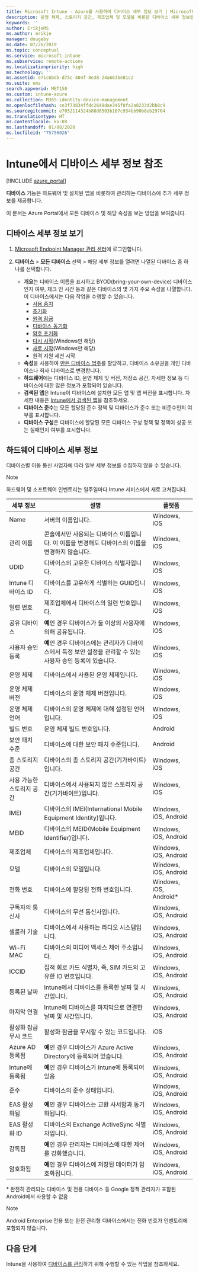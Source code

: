```yaml
---
title: Microsoft Intune - Azure를 사용하여 디바이스 세부 정보 보기 | Microsoft Docs
description: 운영 체제, 스토리지 공간, 제조업체 및 모델을 비롯한 디바이스 세부 정보를 봅니다. Azure에서 Microsoft Intune을 사용하여 설치된 앱의 목록을 가져오고, 준수 정책을 확인하고, TeamViewer를 설정합니다. 관리하는 디바이스의 인벤토리 보기와 유사합니다.
keywords: ''
author: ErikjeMS
ms.author: erikje
manager: dougeby
ms.date: 07/26/2019
ms.topic: conceptual
ms.service: microsoft-intune
ms.subservice: remote-actions
ms.localizationpriority: high
ms.technology: ''
ms.assetid: e71c6bdb-d75c-404f-8e38-24a663be81c2
ms.suite: ems
search.appverid: MET150
ms.custom: intune-azure
ms.collection: M365-identity-device-management
ms.openlocfilehash: ce3f73834ffdc2648dae345f8fa2a8233d2bb8c9
ms.sourcegitcommit: e7052114324b80d0503b107c934bb90b8eb29704
ms.translationtype: HT
ms.contentlocale: ko-KR
ms.lasthandoff: 01/08/2020
ms.locfileid: "75756026"
---
```

# <a name="see-device-details-in-intune"></a>Intune에서 디바이스 세부 정보 참조

[!INCLUDE [azure_portal](../includes/azure_portal.md)]

**디바이스** 기능은 하드웨어 및 설치된 앱을 비롯하여 관리하는 디바이스에 추가 세부 정보를 제공합니다.

이 문서는 Azure Portal에서 모든 디바이스 및 해당 속성을 보는 방법을 보여줍니다.

## <a name="view-the-device-details"></a>디바이스 세부 정보 보기

1. [Microsoft Endpoint Manager 관리 센터](https://go.microsoft.com/fwlink/?linkid=2109431)에 로그인합니다.
3. **디바이스** > **모든 디바이스** 선택 &gt; 해당 세부 정보를 열려면 나열된 디바이스 중 하나를 선택합니다.

   - **개요**는 디바이스 이름을 표시하고 BYOD(bring-your-own-device) 디바이스인지 여부, 체크 인 시간 등과 같은 디바이스의 몇 가지 주요 속성을 나열합니다. 이 디바이스에서는 다음 작업을 수행할 수 있습니다.
      - [사용 중지](devices-wipe.md#retire)
      - [초기화](devices-wipe.md#wipe)
      - [원격 잠금](device-remote-lock.md)
      - [디바이스 동기화](device-sync.md)
      - [암호 초기화](device-passcode-reset.md)
      - [다시 시작](device-restart.md)(Windows만 해당)
      - [새로 시작](device-fresh-start.md)(Windows만 해당)
      - 원격 지원 세션 시작
   - **속성**을 사용하여 [만든 디바이스 범주](../enrollment/device-group-mapping.md)를 할당하고, 디바이스 소유권을 개인 디바이스나 회사 디바이스로 변경합니다.
   - **하드웨어**에는 디바이스 ID, 운영 체제 및 버전, 저장소 공간, 자세한 정보 등 디바이스에 대한 많은 정보가 포함되어 있습니다.
   - **검색된 앱**은 Intune이 디바이스에 설치한 모든 앱 및 앱 버전을 표시합니다. 자세한 내용은 [Intune에서 검색된 앱](../apps/app-discovered-apps.md)을 참조하세요.
   - **디바이스 준수**는 모든 할당된 준수 정책 및 디바이스가 준수 또는 비준수인지 여부를 표시합니다.
   - **디바이스 구성**은 디바이스에 할당된 모든 디바이스 구성 정책 및 정책이 성공 또는 실패인지 여부를 표시합니다.

## <a name="hardware-device-details"></a>하드웨어 디바이스 세부 정보
디바이스별 이동 통신 사업자에 따라 일부 세부 정보를 수집하지 않을 수 있습니다.

> [!Note]  
> 하드웨어 및 소프트웨어 인벤토리는 일주일마다 Intune 서비스에서 새로 고쳐집니다.

|세부 정보|설명|플랫폼| 
|--------------|----------------------|----|  
|Name|서버의 이름입니다.|Windows, iOS|
|관리 이름|콘솔에서만 사용되는 디바이스 이름입니다. 이 이름을 변경해도 디바이스의 이름을 변경하지 않습니다.|Windows, iOS|
|UDID|디바이스의 고유한 디바이스 식별자입니다.|Windows, iOS|
|Intune 디바이스 ID|디바이스를 고유하게 식별하는 GUID입니다.|Windows, iOS|
|일련 번호|제조업체에서 디바이스의 일련 번호입니다.|Windows, iOS|
|공유 디바이스|**예**인 경우 디바이스가 둘 이상의 사용자에 의해 공유됩니다.|Windows, iOS|
|사용자 승인 등록|**예**인 경우 디바이스에는 관리자가 디바이스에서 특정 보안 설정을 관리할 수 있는 사용자 승인 등록이 있습니다.|Windows, iOS|
|운영 체제|디바이스에서 사용된 운영 체제입니다.|Windows, iOS|
|운영 체제 버전|디바이스의 운영 체제 버전입니다.|Windows, iOS|
|운영 체제 언어|디바이스의 운영 체제에 대해 설정된 언어입니다.|Windows, iOS|
|빌드 번호|운영 체제 빌드 번호입니다.|Android|
|보안 패치 수준|디바이스에 대한 보안 패치 수준입니다.|Android|
|총 스토리지 공간|디바이스의 총 스토리지 공간(기가바이트)입니다.|Windows, iOS|
|사용 가능한 스토리지 공간|디바이스에서 사용되지 않은 스토리지 공간(기가바이트)입니다.|Windows, iOS|
|IMEI|디바이스의 IMEI(International Mobile Equipment Identity)입니다.|Windows, iOS, Android|
|MEID|디바이스의 MEID(Mobile Equipment Identifier)입니다.|Windows, iOS, Android|
|제조업체|디바이스의 제조업체입니다.|Windows, iOS, Android|
|모델|디바이스의 모델입니다.|Windows, iOS, Android|
|전화 번호|디바이스에 할당된 전화 번호입니다.|Windows, iOS, Android*|
|구독자의 통신사|디바이스의 무선 통신사입니다.|Windows, iOS, Android|
|셀룰러 기술|디바이스에서 사용하는 라디오 시스템입니다.|Windows, iOS, Android|
|Wi-Fi MAC|디바이스의 미디어 액세스 제어 주소입니다.|Windows, iOS, Android|
|ICCID|집적 회로 카드 식별자, 즉, SIM 카드의 고유한 ID 번호입니다.|Windows, iOS, Android|
|등록된 날짜|Intune에서 디바이스를 등록한 날짜 및 시간입니다.|Windows, iOS, Android|
|마지막 연결|Intune에 디바이스를 마지막으로 연결한 날짜 및 시간입니다.|Windows, iOS, Android|
|활성화 잠금 무시 코드|활성화 잠금을 무시할 수 있는 코드입니다.|iOS|
|Azure AD 등록됨|**예**인 경우 디바이스가 Azure Active Directory에 등록되어 있습니다.|Windows, iOS, Android|
|Intune에 등록됨|**예**인 경우 디바이스가 Intune에 등록되어 있음|Windows, iOS, Android|
|준수|디바이스의 준수 상태입니다.|Windows, iOS, Android|
|EAS 활성화됨|**예**인 경우 디바이스는 교환 사서함과 동기화됩니다.|Windows, iOS, Android|
|EAS 활성화 ID|디바이스의 Exchange ActiveSync 식별자입니다.|Windows, iOS, Android|
|감독됨|**예**인 경우 관리자는 디바이스에 대한 제어를 강화했습니다.|Windows, iOS, Android|
|암호화됨|**예**인 경우 디바이스에 저장된 데이터가 암호화됩니다.|Windows, iOS, Android|

\* 완전히 관리되는 디바이스 및 전용 디바이스 등 Google 정책 관리자가 포함된 Android에서 사용할 수 없음

> [!Note]  
> Android Enterprise 전용 또는 완전 관리형 디바이스에서는 전화 번호가 인벤토리에 포함되지 않습니다.

## <a name="next-steps"></a>다음 단계
Intune을 사용하여 [디바이스를 관리](device-management.md)하기 위해 수행할 수 있는 작업을 참조하세요.
